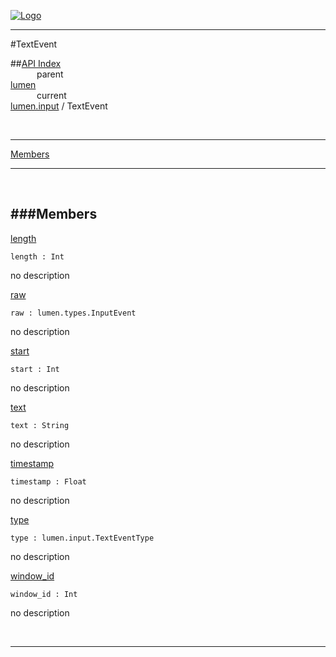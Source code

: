 
[![Logo](../../../images/logo.png)](../../../index.html)

---

#TextEvent


##[API Index](../../../api/index.html#lumen.input)   
&emsp;&emsp;&emsp;parent    
[lumen](../)     
&emsp;&emsp;&emsp;current    
[lumen.input](./) / TextEvent

<br/>

---


[Members](#Members)   


---

&nbsp;   

<a class="lift" name="Members" ></a>
###Members   
---
<a class="lift" name="length" href="#length">length</a>



`length : Int`

<span class="small_desc_flat"> no description </span>   

<a class="lift" name="raw" href="#raw">raw</a>



`raw : lumen.types.InputEvent`

<span class="small_desc_flat"> no description </span>   

<a class="lift" name="start" href="#start">start</a>



`start : Int`

<span class="small_desc_flat"> no description </span>   

<a class="lift" name="text" href="#text">text</a>



`text : String`

<span class="small_desc_flat"> no description </span>   

<a class="lift" name="timestamp" href="#timestamp">timestamp</a>



`timestamp : Float`

<span class="small_desc_flat"> no description </span>   

<a class="lift" name="type" href="#type">type</a>



`type : lumen.input.TextEventType`

<span class="small_desc_flat"> no description </span>   

<a class="lift" name="window_id" href="#window_id">window_id</a>



`window_id : Int`

<span class="small_desc_flat"> no description </span>   



&nbsp;
&nbsp;
&nbsp;

---  


&nbsp;   
&nbsp;   